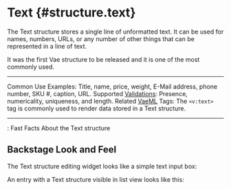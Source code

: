 # Text {#structure.text}

The Text structure stores a single line of unformatted text. It can be
used for names, numbers, URLs, or any number of other things that can be
represented in a line of text.

It was the first Vae structure to be released and it is one of the most
commonly used.

  ---------------------------------------- ---------------------------------------------------------------------------------
  Common Use Examples:                     Title, name, price, weight, E-Mail address, phone number, SKU \#, caption, URL.
  Supported [Validations](#validations):   Presence, numericality, uniqueness, and length.
  Related [VaeML](#vaeml) Tags:            The `<v:text>` tag is commonly used to render data stored in a Text structure.
  ---------------------------------------- ---------------------------------------------------------------------------------

  : Fast Facts About the Text structure

## Backstage Look and Feel

The Text structure editing widget looks like a simple text input box:

An entry with a Text structure visible in list view looks like this:
